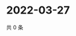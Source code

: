 # 2022-03-27

共 0 条

<!-- BEGIN WEIBO -->
<!-- 最后更新时间 Sun Mar 27 2022 14:18:30 GMT+0800 (China Standard Time) -->

<!-- END WEIBO -->
